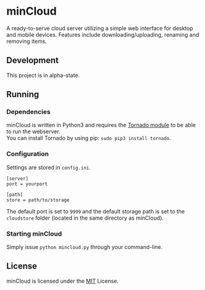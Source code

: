minCloud
========

A ready-to-serve cloud server utilizing a simple web interface for desktop and mobile devices. Features include downloading/uploading, renaming and removing items.

## Development
This project is in alpha-state.

## Running
### Dependencies
minCloud is written in Python3 and requires the [Tornado module](http://www.tornadoweb.org/) to be able to run the webserver.                                
You can install Tornado by using pip: ```sudo pip3 install tornado```.

### Configuration
Settings are stored in ```config.ini```.

```
[server]
port = yourport

[path]
store = path/to/storage
```
The default port is set to ```9999``` and the default storage path is set to the ```cloudstore``` folder (located in the same directory as minCloud).

### Starting minCloud
Simply issue ```python mincloud.py``` through your command-line.

## License
minCloud is licensed under the [MIT](http://opensource.org/licenses/MIT) License.